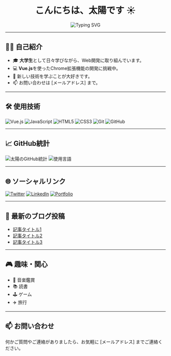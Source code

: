 <h1 align="center">こんにちは、太陽です ☀️</h1>
<p align="center">
  <img src="https://readme-typing-svg.herokuapp.com?font=Fira+Code&size=24&pause=1000&color=F7A41D&center=true&vCenter=true&width=435&lines=大学生+%F0%9F%8F%93;Vue.js+%E3%81%A7%E6%8B%A1%E5%BC%B5%E6%A9%9F%E8%83%BD%E9%96%8B%E7%99%BA%E4%B8%AD+%F0%9F%92%BB;GitHub+%E3%81%A7%E6%97%A5%E3%80%85%E6%88%90%E9%95%B7%E4%B8%AD+%F0%9F%8C%8A" alt="Typing SVG" />
</p>

---

## 🧑‍🎓 自己紹介

- 🎓 **大学生**として日々学びながら、Web開発に取り組んでいます。
- 💻 **Vue.js**を使ったChrome拡張機能の開発に挑戦中。
- 🌱 新しい技術を学ぶことが大好きです。
- 📫 お問い合わせは [メールアドレス] まで。

---

## 🛠 使用技術

![Vue.js](https://img.shields.io/badge/Vue.js-4FC08D?style=flat&logo=vue.js&logoColor=white)
![JavaScript](https://img.shields.io/badge/JavaScript-F7DF1E?style=flat&logo=javascript&logoColor=black)
![HTML5](https://img.shields.io/badge/HTML5-E34F26?style=flat&logo=html5&logoColor=white)
![CSS3](https://img.shields.io/badge/CSS3-1572B6?style=flat&logo=css3&logoColor=white)
![Git](https://img.shields.io/badge/Git-F05032?style=flat&logo=git&logoColor=white)
![GitHub](https://img.shields.io/badge/GitHub-181717?style=flat&logo=github&logoColor=white)

---

## 📈 GitHub統計

![太陽のGitHub統計](https://github-readme-stats.vercel.app/api?username=your-username&show_icons=true&theme=radical)
![使用言語](https://github-readme-stats.vercel.app/api/top-langs/?username=your-username&layout=compact&theme=radical)

---

## 🌐 ソーシャルリンク

[![Twitter](https://img.shields.io/badge/Twitter-1DA1F2?style=flat&logo=twitter&logoColor=white)](https://twitter.com/yourusername)
[![LinkedIn](https://img.shields.io/badge/LinkedIn-0A66C2?style=flat&logo=linkedin&logoColor=white)](https://www.linkedin.com/in/yourusername/)
[![Portfolio](https://img.shields.io/badge/Portfolio-000000?style=flat&logo=firefox&logoColor=white)](https://yourportfolio.com)

---

## 📝 最新のブログ投稿

<!-- BLOG-POST-LIST:START -->
- [記事タイトル1](リンク1)
- [記事タイトル2](リンク2)
- [記事タイトル3](リンク3)
<!-- BLOG-POST-LIST:END -->

---

## 🎮 趣味・関心

- 🎵 音楽鑑賞
- 📚 読書
- 🕹️ ゲーム
- ✈️ 旅行

---

## 📫 お問い合わせ

何かご質問やご連絡がありましたら、お気軽に [メールアドレス] までご連絡ください。
